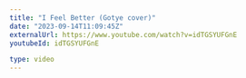 ```yaml
---
title: "I Feel Better (Gotye cover)"
date: "2023-09-14T11:09:45Z"
externalUrl: https://www.youtube.com/watch?v=idTGSYUFGnE
youtubeId: idTGSYUFGnE

type: video
---
```

